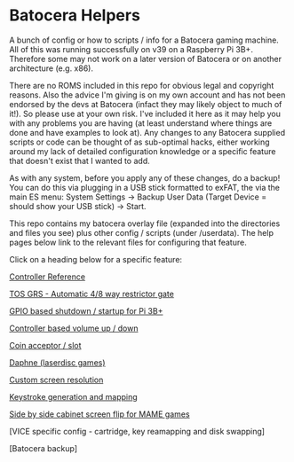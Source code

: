 # Batocera Helpers
A bunch of config or how to scripts / info for a Batocera gaming machine.  All of this was running successfully on v39 on a Raspberry Pi 3B+.  Therefore some may not work on a later version of Batocera or on another architecture (e.g. x86).  

There are no ROMS included in this repo for obvious legal and copyright reasons.  Also the advice I'm giving is on my own account and has not been endorsed by the devs at Batocera (infact they may likely object to much of it!).  So please use at your own risk.  I've included it here as it may help you with any problems you are having (at least understand where things are done and have examples to look at).  Any changes to any Batocera supplied scripts or code can be thought of as sub-optimal hacks, either working around my lack of detailed configuration knowledge or a specific feature that doesn't exist that I wanted to add.

As with any system, before you apply any of these changes, do a backup!  You can do this via plugging in a USB stick formatted to exFAT, the via the main ES menu: System Settings -> Backup User Data (Target Device = should show your USB stick) -> Start.

This repo contains my batocera overlay file (expanded into the directories and files you see) plus other config / scripts (under /userdata).  The help pages below link to the relevant files for configuring that feature.  

Click on a heading below for a specific feature:  

[Controller Reference](./README/Controller%20Reference%20README.md#controller-reference)

[TOS GRS - Automatic 4/8 way restrictor gate](./README/TOS_GRS_Switch%20README.md#tos-grs---automatic-48-way-restrictor-gate)

[GPIO based shutdown / startup for Pi 3B+](./README/PowerOffOn%20README.md#gpio-based-shutdown--startup-for-pi-3b)

[Controller based volume up / down](./README/VolumeUpDown%20README.md#controller-based-volume-up--down)

[Coin acceptor / slot](./README/CoinAcceptor%20README.md#coin-acceptor--slot)

[Daphne (laserdisc games)](./README/Daphne%20README.md#daphne-laserdisc-games)

[Custom screen resolution](./README/ScreenRes%20README.md#custom-screen-resolution)

[Keystroke generation and mapping](./README/Keystroke%20README.md#keystroke-generation-and-mapping)

[Side by side cabinet screen flip for MAME games](./README/SideBySide%20README.md)

[VICE specific config - cartridge, key reamapping and disk swapping]

[Batocera backup]

